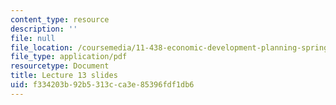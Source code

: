 ```yaml
---
content_type: resource
description: ''
file: null
file_location: /coursemedia/11-438-economic-development-planning-spring-2020/f334203b92b5313cca3e85396fdf1db6_MIT11_438s20_lec13.pdf
file_type: application/pdf
resourcetype: Document
title: Lecture 13 slides
uid: f334203b-92b5-313c-ca3e-85396fdf1db6
---
```

